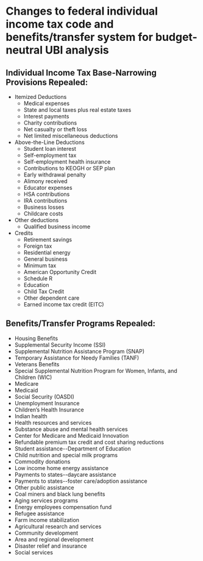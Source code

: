# Changes to federal individual income tax code and benefits/transfer system for budget-neutral UBI analysis

## Individual Income Tax Base-Narrowing Provisions Repealed:

- Itemized Deductions
	- Medical expenses
	- State and local taxes plus real estate taxes
	- Interest payments
	- Charity contributions
	- Net casualty or theft loss
	- Net limited miscellaneous deductions
- Above-the-Line Deductions
	- Student loan interest
	- Self-employment tax
	- Self-employment health insurance
	- Contributions to KEOGH or SEP plan
	- Early withdrawal penalty
	- Alimony received
	- Educator expenses
	- HSA contributions
	- IRA contributions
	- Business losses
	- Childcare costs
- Other deductions
	- Qualified business income
- Credits
	- Retirement savings
	- Foreign tax
	- Residential energy
	- General business
	- Minimum tax
	- American Opportunity Credit
	- Schedule R
	- Education
	- Child Tax Credit
	- Other dependent care
	- Earned income tax credit (EITC)

## Benefits/Transfer Programs Repealed:

- Housing Benefits
- Supplemental Security Income (SSI)
- Supplemental Nutrition Assistance Program (SNAP)
- Temporary Assistance for Needy Families (TANF)
- Veterans Benefits
- Special Supplemental Nutrition Program for Women, Infants, and Children (WIC)
- Medicare
- Medicaid
- Social Security (OASDI)
- Unemployment Insurance
- Children’s Health Insurance
- Indian health
- Health resources and services
- Substance abuse and mental health services
- Center for Medicare and Medicaid Innovation
- Refundable premium tax credit and cost sharing reductions
- Student assistance--Department of Education
- Child nutrition and special milk programs
- Commodity donations
- Low income home energy assistance
- Payments to states--daycare assistance
- Payments to states--foster care/adoption assistance
- Other public assistance
- Coal miners and black lung benefits
- Aging services programs
- Energy employees compensation fund
- Refugee assistance
- Farm income stabilization
- Agricultural research and services
- Community development
- Area and regional development
- Disaster relief and insurance
- Social services
